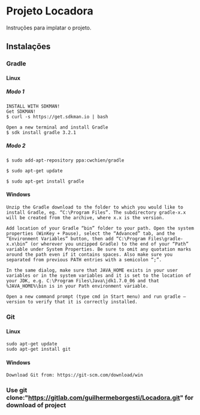 # Projeto Locadora

Instruções para implatar o projeto.


## Instalações 


### Gradle

#### Linux

##### Modo 1
``````````````````````````````````````
INSTALL WITH SDKMAN!
Get SDKMAN!
$ curl -s https://get.sdkman.io | bash

Open a new terminal and install Gradle
$ sdk install gradle 3.2.1
``````````````````````````````````````
##### Modo 2 
``````````````````````````````````````
$ sudo add-apt-repository ppa:cwchien/gradle

$ sudo apt-get update

$ sudo apt-get install gradle
````````````````````````````````````````
#### Windows
````````````````````````````````````````
Unzip the Gradle download to the folder to which you would like to install Gradle, eg. “C:\Program Files”. The subdirectory gradle-x.x will be created from the archive, where x.x is the version.

Add location of your Gradle “bin” folder to your path. Open the system properties (WinKey + Pause), select the “Advanced” tab, and the “Environment Variables” button, then add “C:\Program Files\gradle-x.x\bin” (or wherever you unzipped Gradle) to the end of your “Path” variable under System Properties. Be sure to omit any quotation marks around the path even if it contains spaces. Also make sure you separated from previous PATH entries with a semicolon “;”.

In the same dialog, make sure that JAVA_HOME exists in your user variables or in the system variables and it is set to the location of your JDK, e.g. C:\Program Files\Java\jdk1.7.0_06 and that %JAVA_HOME%\bin is in your Path environment variable.

Open a new command prompt (type cmd in Start menu) and run gradle –version to verify that it is correctly installed.
````````````````````````````````````````
### Git

#### Linux
````````````````````````````````````````
sudo apt-get update
sudo apt-get install git
````````````````````````````````````````
#### Windows
`````````````````````````````````````````````````````
Download Git from: https://git-scm.com/download/win
`````````````````````````````````````````````````````

### Use git clone:"https://gitlab.com/guilhermeborgesti/Locadora.git" for download of project
